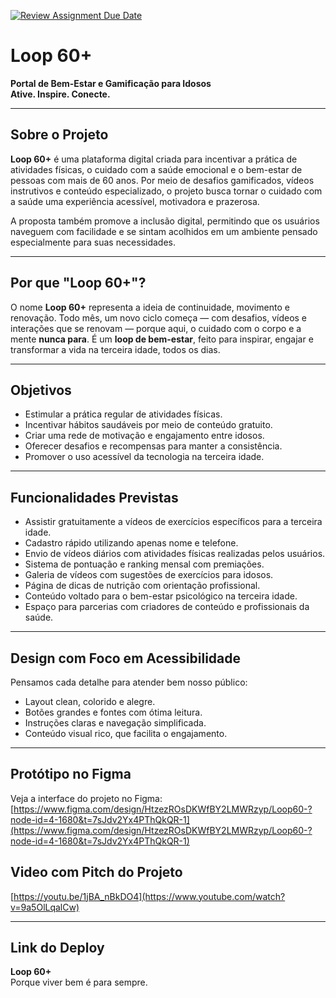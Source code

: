 [![Review Assignment Due Date](https://classroom.github.com/assets/deadline-readme-button-22041afd0340ce965d47ae6ef1cefeee28c7c493a6346c4f15d667ab976d596c.svg)](https://classroom.github.com/a/KkCLMwje)
# Loop 60+

**Portal de Bem-Estar e Gamificação para Idosos**  
**Ative. Inspire. Conecte.**

---

## Sobre o Projeto

**Loop 60+** é uma plataforma digital criada para incentivar a prática de atividades físicas, o cuidado com a saúde emocional e o bem-estar de pessoas com mais de 60 anos. Por meio de desafios gamificados, vídeos instrutivos e conteúdo especializado, o projeto busca tornar o cuidado com a saúde uma experiência acessível, motivadora e prazerosa.

A proposta também promove a inclusão digital, permitindo que os usuários naveguem com facilidade e se sintam acolhidos em um ambiente pensado especialmente para suas necessidades.

---

## Por que "Loop 60+"?

O nome **Loop 60+** representa a ideia de continuidade, movimento e renovação. Todo mês, um novo ciclo começa — com desafios, vídeos e interações que se renovam — porque aqui, o cuidado com o corpo e a mente **nunca para**. É um **loop de bem-estar**, feito para inspirar, engajar e transformar a vida na terceira idade, todos os dias.

---

## Objetivos

- Estimular a prática regular de atividades físicas.  
- Incentivar hábitos saudáveis por meio de conteúdo gratuito.  
- Criar uma rede de motivação e engajamento entre idosos.  
- Oferecer desafios e recompensas para manter a consistência.  
- Promover o uso acessível da tecnologia na terceira idade.

---

## Funcionalidades Previstas

- Assistir gratuitamente a vídeos de exercícios específicos para a terceira idade.  
- Cadastro rápido utilizando apenas nome e telefone.  
- Envio de vídeos diários com atividades físicas realizadas pelos usuários.  
- Sistema de pontuação e ranking mensal com premiações.  
- Galeria de vídeos com sugestões de exercícios para idosos.  
- Página de dicas de nutrição com orientação profissional.  
- Conteúdo voltado para o bem-estar psicológico na terceira idade.  
- Espaço para parcerias com criadores de conteúdo e profissionais da saúde.

---

## Design com Foco em Acessibilidade

Pensamos cada detalhe para atender bem nosso público:

- Layout clean, colorido e alegre.
- Botões grandes e fontes com ótima leitura.
- Instruções claras e navegação simplificada.
- Conteúdo visual rico, que facilita o engajamento.

---

## Protótipo no Figma

Veja a interface do projeto no Figma:  
[https://www.figma.com/design/HtzezROsDKWfBY2LMWRzyp/Loop60-?node-id=4-1680&t=7sJdv2Yx4PThQkQR-1](https://www.figma.com/design/HtzezROsDKWfBY2LMWRzyp/Loop60-?node-id=4-1680&t=7sJdv2Yx4PThQkQR-1)



## Video com Pitch do Projeto

[https://youtu.be/1jBA_nBkDO4](https://www.youtube.com/watch?v=9a5OlLqalCw)

---
## Link do Deploy 

[
](https://enterprise-challenge-nexus-n-joao-pedro-dantas-dcarlis-projects.vercel.app/)

**Loop 60+**  
Porque viver bem é para sempre.

